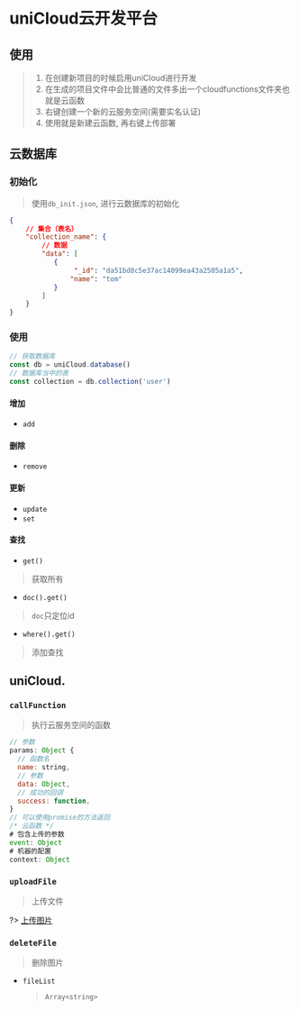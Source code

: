 # uniCloud云开发平台

## 使用
> 1. 在创建新项目的时候启用uniCloud进行开发
> 2. 在生成的项目文件中会比普通的文件多出一个cloudfunctions文件夹也就是云函数
> 3. 右键创建一个新的云服务空间(需要实名认证)
> 4. 使用就是新建云函数, 再右键上传部署


## 云数据库
### 初始化
> 使用`db_init.json`, 进行云数据库的初始化
```json
{
    // 集合（表名）
    "collection_name": { 
        // 数据
        "data": [ 
           {
                "_id": "da51bd8c5e37ac14099ea43a2505a1a5",
               "name": "tom"
           }
        ]
    }
}
```
### 使用
```js
// 获取数据库
const db = uniCloud.database()
// 数据库当中的表
const collection = db.collection('user')
```
#### 增加
* `add`

#### 删除
* `remove`

#### 更新
* `update`
* `set`

#### 查找
* `get()`
> 获取所有
* `doc().get()`
> `doc`只定位id
* `where().get()`
> 添加查找

## uniCloud.
### `callFunction`
> 执行云服务空间的函数
```js
// 参数
params: Object {
  // 函数名
  name: string,
  // 参数
  data: Object,
  // 成功的回调
  success: function,
}
// 可以使用promise的方法返回
/* 云函数 */
# 包含上传的参数
event: Object
# 机器的配置
context: Object
```
### `uploadFile`
> 上传文件

?> [上传图片](https://uniapp.dcloud.io/uniCloud/storage?id=uploadfile)

### `deleteFile`
> 删除图片

* `fileList`
  > `Array<string>`